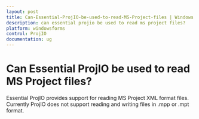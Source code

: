 ```yaml
---
layout: post
title: Can-Essential-ProjIO-be-used-to-read-MS-Project-files | Windows Forms | Syncfusion
description: can essential projio be used to read ms project files? 
platform: windowsforms
control: ProjIO
documentation: ug
---
```


# Can Essential ProjIO be used to read MS Project files? 

Essential ProjIO provides support for reading MS Project XML format files. Currently ProjIO does not support reading and writing files in .mpp or .mpt format.


